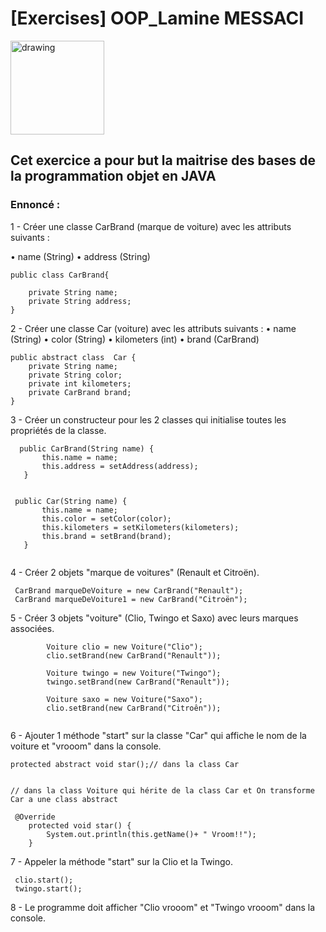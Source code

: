 ﻿# [Exercises] OOP_Lamine MESSACI

<img src="../../art/oclogo.png" alt="drawing" width="150"/>

## Cet exercice a pour but la maitrise des bases de la programmation objet en JAVA

### Ennoncé :

1 - Créer une classe CarBrand (marque de voiture) avec les attributs suivants :

• name (String)
• address (String)

```
public class CarBrand{

	private String name;
	private String address;
}
```

2 -  Créer une classe Car (voiture) avec les attributs suivants :
• name (String)
• color (String)
• kilometers (int)
• brand (CarBrand)

```
public abstract class  Car {
	private String name;
	private String color;
	private int kilometers;
	private CarBrand brand;
}
```

3 - Créer un constructeur pour les 2 classes qui initialise toutes les propriétés de la classe.


 ```
   public CarBrand(String name) {
        this.name = name;
        this.address = setAddress(address);
    }

      
  public Car(String name) {
        this.name = name;
        this.color = setColor(color);
        this.kilometers = setKilometers(kilometers);
        this.brand = setBrand(brand);
    }
   
 ```

4 - Créer 2 objets "marque de voitures" (Renault et Citroën).

```
 CarBrand marqueDeVoiture = new CarBrand("Renault");
 CarBrand marqueDeVoiture1 = new CarBrand("Citroën");

```

5 - Créer 3 objets "voiture" (Clio, Twingo et Saxo) avec leurs marques associées.


```
        Voiture clio = new Voiture("Clio");
        clio.setBrand(new CarBrand("Renault"));
        
        Voiture twingo = new Voiture("Twingo");
        twingo.setBrand(new CarBrand("Renault"));
        
        Voiture saxo = new Voiture("Saxo");
        clio.setBrand(new CarBrand("Citroên"));
	
```
6 - Ajouter 1 méthode "start" sur la classe "Car" qui affiche le nom de la voiture et "vrooom" dans la console.

```
protected abstract void star();// dans la class Car


// dans la class Voiture qui hérite de la class Car et On transforme Car a une class abstract

 @Override 
    protected void star() {
        System.out.println(this.getName()+ " Vroom!!");
    }

```

7 - Appeler la méthode "start" sur la Clio et la Twingo.

```
 clio.start();
 twingo.start();

 ```   

8 - Le programme doit afficher "Clio vrooom" et "Twingo vrooom" dans la console.

	


